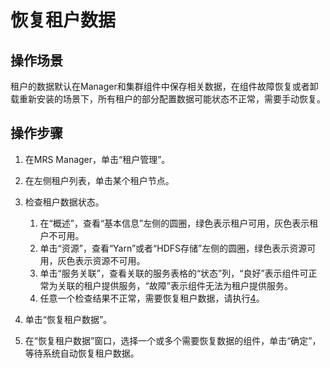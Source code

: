 # 恢复租户数据<a name="ZH-CN_TOPIC_0035271545"></a>

## 操作场景<a name="section22248508195314"></a>

租户的数据默认在Manager和集群组件中保存相关数据，在组件故障恢复或者卸载重新安装的场景下，所有租户的部分配置数据可能状态不正常，需要手动恢复。

## 操作步骤<a name="section13550232195331"></a>

1.  在MRS Manager，单击“租户管理”。
2.  在左侧租户列表，单击某个租户节点。
3.  检查租户数据状态。
    1.  在“概述”，查看“基本信息”左侧的圆圈，绿色表示租户可用，灰色表示租户不可用。
    2.  单击“资源”，查看“Yarn”或者“HDFS存储”左侧的圆圈，绿色表示资源可用，灰色表示资源不可用。
    3.  单击“服务关联”，查看关联的服务表格的“状态”列，“良好”表示组件可正常为关联的租户提供服务，“故障”表示组件无法为租户提供服务。
    4.  任意一个检查结果不正常，需要恢复租户数据，请执行[4](#li10849798195335)。

4.  <a name="li10849798195335"></a>单击“恢复租户数据”。
5.  在“恢复租户数据”窗口，选择一个或多个需要恢复数据的组件，单击“确定”，等待系统自动恢复租户数据。

